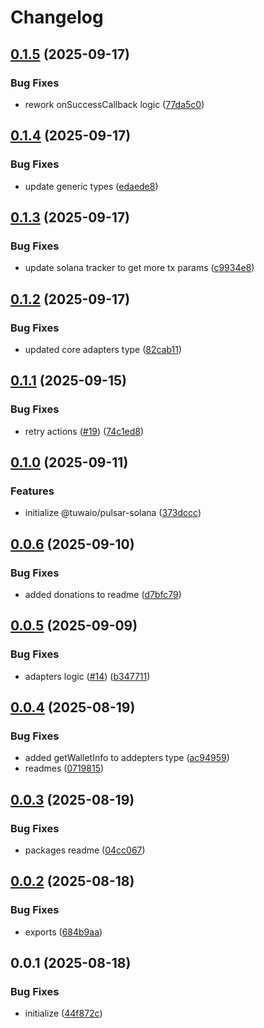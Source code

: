 # Changelog

## [0.1.5](https://github.com/TuwaIO/pulsar-core/compare/pulsar-core-v0.1.4...pulsar-core-v0.1.5) (2025-09-17)


### Bug Fixes

* rework onSuccessCallback logic ([77da5c0](https://github.com/TuwaIO/pulsar-core/commit/77da5c0b0eefc5928c5a9c42082fc4f9cc9c4da1))

## [0.1.4](https://github.com/TuwaIO/pulsar-core/compare/pulsar-core-v0.1.3...pulsar-core-v0.1.4) (2025-09-17)


### Bug Fixes

* update generic types ([edaede8](https://github.com/TuwaIO/pulsar-core/commit/edaede861fb6cb145a3efa13c0c6f0ff17761c1f))

## [0.1.3](https://github.com/TuwaIO/pulsar-core/compare/pulsar-core-v0.1.2...pulsar-core-v0.1.3) (2025-09-17)


### Bug Fixes

* update solana tracker to get more tx params ([c9934e8](https://github.com/TuwaIO/pulsar-core/commit/c9934e82ee1ba89de9b8287dd42cbebd70edc529))

## [0.1.2](https://github.com/TuwaIO/pulsar-core/compare/pulsar-core-v0.1.1...pulsar-core-v0.1.2) (2025-09-17)


### Bug Fixes

* updated core adapters type ([82cab11](https://github.com/TuwaIO/pulsar-core/commit/82cab115b46a7ee0fbd4192b2549a48713d9d983))

## [0.1.1](https://github.com/TuwaIO/pulsar-core/compare/pulsar-core-v0.1.0...pulsar-core-v0.1.1) (2025-09-15)


### Bug Fixes

* retry actions ([#19](https://github.com/TuwaIO/pulsar-core/issues/19)) ([74c1ed8](https://github.com/TuwaIO/pulsar-core/commit/74c1ed8a6bc1c9548951bb05b389d70abbacb840))

## [0.1.0](https://github.com/TuwaIO/pulsar-core/compare/pulsar-core-v0.0.6...pulsar-core-v0.1.0) (2025-09-11)


### Features

* initialize @tuwaio/pulsar-solana ([373dccc](https://github.com/TuwaIO/pulsar-core/commit/373dccce06ee13a18c95b474a67af22f01fbb980))

## [0.0.6](https://github.com/TuwaIO/pulsar-core/compare/pulsar-core-v0.0.5...pulsar-core-v0.0.6) (2025-09-10)


### Bug Fixes

* added donations to readme ([d7bfc79](https://github.com/TuwaIO/pulsar-core/commit/d7bfc79fb0d918c5af2e46224278a2ad9c64ea26))

## [0.0.5](https://github.com/TuwaIO/pulsar-core/compare/pulsar-core-v0.0.4...pulsar-core-v0.0.5) (2025-09-09)


### Bug Fixes

* adapters logic ([#14](https://github.com/TuwaIO/pulsar-core/issues/14)) ([b347711](https://github.com/TuwaIO/pulsar-core/commit/b3477117e051ceadaa75a119427c5ec9acecaeb6))

## [0.0.4](https://github.com/TuwaIO/pulsar-core/compare/pulsar-core-v0.0.3...pulsar-core-v0.0.4) (2025-08-19)

### Bug Fixes

- added getWalletInfo to addepters type ([ac94959](https://github.com/TuwaIO/pulsar-core/commit/ac9495923e01fe0a5b726d977924d7e55dc2aa45))
- readmes ([0719815](https://github.com/TuwaIO/pulsar-core/commit/07198153161fb7ab8490c2e80caac344eea77477))

## [0.0.3](https://github.com/TuwaIO/pulsar-core/compare/pulsar-core-v0.0.2...pulsar-core-v0.0.3) (2025-08-19)

### Bug Fixes

- packages readme ([04cc067](https://github.com/TuwaIO/pulsar-core/commit/04cc0678f80f210bbd245c5f9669c34dd5c2dc13))

## [0.0.2](https://github.com/TuwaIO/pulsar-core/compare/pulsar-core-v0.0.1...pulsar-core-v0.0.2) (2025-08-18)

### Bug Fixes

- exports ([684b9aa](https://github.com/TuwaIO/pulsar-core/commit/684b9aadd11220d1da13f5769f3b64f7e630140d))

## 0.0.1 (2025-08-18)

### Bug Fixes

- initialize ([44f872c](https://github.com/TuwaIO/pulsar-core/commit/44f872c8f9b5fcd7d79be45723669fe08a279bbb))
